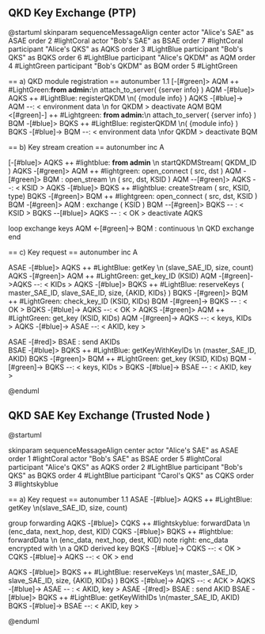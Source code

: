 ## QKD Key Exchange (PTP) 

@startuml
skinparam sequenceMessageAlign center
actor "Alice's SAE" as ASAE order 2 #lightCoral
actor "Bob's SAE" as BSAE order 7 #lightCoral
participant "Alice's QKS" as AQKS order 3 #LightBlue
participant "Bob's QKS" as BQKS order 6 #LightBlue
participant "Alice's QKDM" as AQM order 4 #LightGreen
participant "Bob's QKDM" as BQM order 5 #LightGreen

== a) QKD module registration ==
autonumber 1.1
 [-[#green]> AQM ++ #LightGreen:**from admin:**\n attach_to_server( {server info} ) 
AQM -[#blue]> AQKS ++ #LightBlue: registerQKDM \n( {module info} )
AQKS -[#blue]-> AQM --: < environment data \n for QKDM >
deactivate AQM
BQM <[#green]-] ++ #Lightgreen: **from admin:**\n attach_to_server( {server info} )
BQM -[#blue]> BQKS ++ #LightBlue: registerQKDM \n( {module info} )
BQKS -[#blue]-> BQM --:  < environment data \nfor QKDM >
deactivate BQM

== b) Key stream creation == 
autonumber inc A

[-[#blue]> AQKS ++ #lightblue: **from admin** \n startQKDMStream( QKDM_ID )
AQKS -[#green]> AQM ++ #lightgreen: open_connect ( src, dst )
AQM -[#green]> BQM : open_stream \n (  src, dst, KSID )
AQM --[#green]> AQKS --: < KSID >
AQKS -[#blue]> BQKS ++ #lightblue: createStream ( src, KSID, type) 
BQKS -[#green]> BQM ++ #lightgreen: open_connect ( src, dst, KSID ) 
BQM -[#green]> AQM : exchange ( KSID )
BQM --[#green]> BQKS -- : < KSID >
BQKS --[#blue]> AQKS -- : < OK >
deactivate AQKS

loop exchange keys
    AQM <-[#green]-> BQM : continuous \n QKD exchange
end


== c) Key request == 
autonumber inc A

ASAE -[#blue]> AQKS ++ #LightBlue: getKey \n (slave_SAE_ID, size, count) 
AQKS -[#green]> AQM ++ #LightGreen: get_key_ID (KSID)
AQM -[#green]->AQKS --: < KIDs > 
AQKS -[#blue]> BQKS ++ #LightBlue: reserveKeys ( master_SAE_ID, slave_SAE_ID, size, {AKID, KIDs} ) 
BQKS -[#green]> BQM ++ #LightGreen: check_key_ID (KSID, KIDs)
BQM -[#green]-> BQKS -- : < OK >
BQKS -[#blue]-> AQKS --: < OK >
AQKS -[#green]> AQM ++ #LightGreen: get_key (KSID, KIDs) 
AQM -[#green]-> AQKS --: < keys, KIDs >
AQKS -[#blue]-> ASAE --: < AKID, key >

ASAE -[#red]> BSAE :  send AKIDs  
BSAE -[#blue]> BQKS ++ #LightBlue: getKeyWithKeyIDs \n (master_SAE_ID, AKID)
BQKS -[#green]> BQM ++ #LightGreen: get_key (KSID, KIDs) 
BQM -[#green]-> BQKS --: < keys, KIDs > 
BQKS -[#blue]-> BSAE -- :  < AKID, key >

@enduml



## QKD SAE Key Exchange (Trusted Node ) 
@startuml

skinparam sequenceMessageAlign center
actor "Alice's SAE" as ASAE order 1  #lightCoral
actor "Bob's SAE" as BSAE order 5  #lightCoral
participant "Alice's QKS" as AQKS order 2 #LightBlue
participant "Bob's QKS" as BQKS order 4 #LightBlue
participant "Carol's QKS" as CQKS order 3 #lightskyblue

== a) Key request == 
autonumber 1.1
ASAE -[#blue]> AQKS ++ #LightBlue: getKey \n(slave_SAE_ID, size, count) 

group forwarding
AQKS -[#blue]> CQKS ++ #lightskyblue: forwardData \n (enc_data, next_hop, dest, KID) 
CQKS -[#blue]> BQKS ++ #lightblue: forwardData \n (enc_data, next_hop, dest, KID) 
note right: enc_data encrypted with \n a QKD derived key 
BQKS -[#blue]-> CQKS --: < OK >
CQKS -[#blue]-> AQKS --: < OK >
end

AQKS -[#blue]> BQKS ++ #LightBlue:  reserveKeys \n( master_SAE_ID, slave_SAE_ID, size, {AKID, KIDs} )
BQKS -[#blue]-> AQKS --: < ACK >
AQKS -[#blue]-> ASAE -- : < AKID, key >
ASAE -[#red]> BSAE : send AKID
BSAE -[#blue]> BQKS ++ #LightBlue: getKeyWithIDs \n(master_SAE_ID, AKID)
BQKS -[#blue]-> BSAE --: < AKID, key >

@enduml



